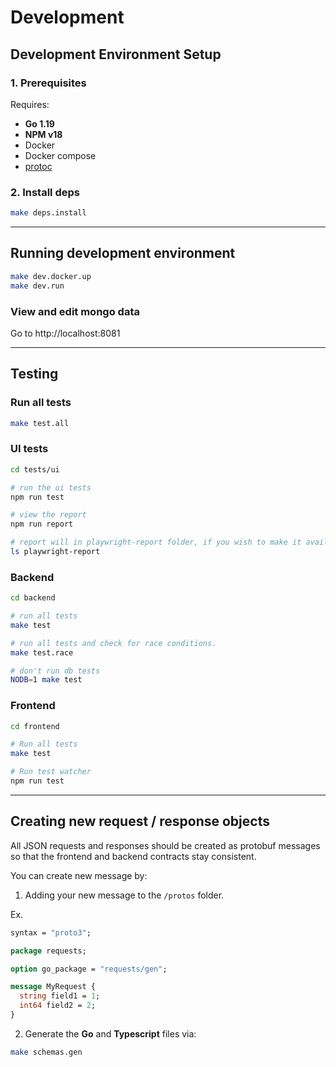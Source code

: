 # Development

## Development Environment Setup

### 1. Prerequisites

Requires:

- **Go 1.19**
- **NPM v18**
- Docker
- Docker compose
- [protoc](https://grpc.io/docs/protoc-installation/)

### 2. Install deps

```bash
make deps.install
```

---

## Running development environment

```bash
make dev.docker.up
make dev.run

```

### View and edit mongo data

Go to http://localhost:8081

---

## Testing

### Run all tests

```bash
make test.all
```

### UI tests

```bash
cd tests/ui

# run the ui tests
npm run test

# view the report
npm run report

# report will in playwright-report folder, if you wish to make it available elsewhere
ls playwright-report
```

### Backend

```bash
cd backend

# run all tests
make test

# run all tests and check for race conditions.
make test.race

# don't run db tests
NODB=1 make test
```

### Frontend

```bash
cd frontend

# Run all tests
make test

# Run test watcher
npm run test
```

---

## Creating new request / response objects

All JSON requests and responses should be created as protobuf messages so that the frontend and backend contracts stay
consistent.

You can create new message by:

1. Adding your new message to the `/protos` folder.

Ex.

```protobuf
syntax = "proto3";

package requests;

option go_package = "requests/gen";

message MyRequest {
  string field1 = 1;
  int64 field2 = 2;
}
```

2. Generate the **Go** and **Typescript** files via:

```bash
make schemas.gen
```